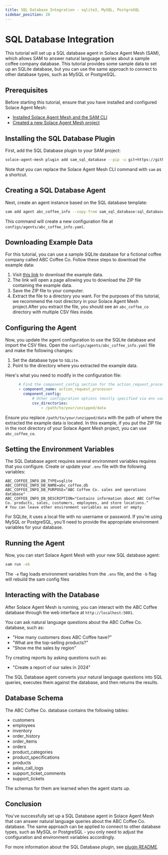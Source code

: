 ```yaml
---
title: SQL Database Integration - sqlite3, MySQL, PostgreSQL
sidebar_position: 20
---
```


# SQL Database Integration

This tutorial will set up a SQL database agent in Solace Agent Mesh (SAM), which allows SAM to answer natural language queries about a sample coffee company database. This tutorial provides some sample data to set up an SQLite database, but you can use the same approach to connect to other database types, such as MySQL or PostgreSQL.

## Prerequisites

Before starting this tutorial, ensure that you have installed and configured Solace Agent Mesh:
- [Installed Solace Agent Mesh and the SAM CLI](../getting-started/installation.md)
- [Created a new Solace Agent Mesh project](../getting-started/quick-start.md)

## Installing the SQL Database Plugin

First, add the SQL Database plugin to your SAM project:

```sh
solace-agent-mesh plugin add sam_sql_database --pip -u git+https://github.com/SolaceLabs/solace-agent-mesh-core-plugins#subdirectory=sam-sql-database
```

Note that you can replace the Solace Agent Mesh CLI command with `sam` as a shortcut.

## Creating a SQL Database Agent

Next, create an agent instance based on the SQL database template:

```sh
sam add agent abc_coffee_info --copy-from sam_sql_database:sql_database
```

This command will create a new configuration file at `configs/agents/abc_coffee_info.yaml`.

## Downloading Example Data

For this tutorial, you can use a sample SQLite database for a fictional coffee company called ABC Coffee Co. Follow these steps to download the example data:

1. Visit [this link](https://download-directory.github.io/?url=https%3A%2F%2Fgithub.com%2FSolaceLabs%2Fsolace-agent-mesh-core-plugins%2Ftree%2Fmain%2Fsam-sql-database%2Fexample-data) to download the example data.
2. The link will open a page allowing you to download the ZIP file containing the example data.
3. Save the ZIP file to your computer.
4. Extract the file to a directory you want. For the purposes of this tutorial, we recommend the root directory in your Solace Agent Mesh project.After you extract the file, you should see an `abc_coffee_co` directory with multiple CSV files inside.

## Configuring the Agent

Now, you update the agent configuration to use the SQLite database and import the CSV files. 
Open the `configs/agents/abc_coffee_info.yaml` file and make the following changes:

1. Set the database type to `SQLite`.
2. Point to the directory where you extracted the example data.

Here's what you need to modify in the configuration file:

```yaml
      # Find the component_config section for the action_request_processor and update these values:
      - component_name: action_request_processor
        component_config: 
            # Other configuration options (mostly specified via env vars)...
            csv_directories:
                - /path/to/your/unzipped/data
```

Ensure you replace `/path/to/your/unzipped/data` with the path of where the extracted the example data is located. In this example, if you put the ZIP file in the root directory of your Solace Agent Mesh project, you can use `abc_coffee_co`.

## Setting the Environment Variables

The SQL Database agent requires several environment variables requires that you configure. Create or update your `.env` file with the following variables:

```
ABC_COFFEE_INFO_DB_TYPE=sqlite
ABC_COFFEE_INFO_DB_NAME=abc_coffee.db
ABC_COFFEE_INFO_DB_PURPOSE="ABC Coffee Co. sales and operations database"
ABC_COFFEE_INFO_DB_DESCRIPTION="Contains information about ABC Coffee Co. products, sales, customers, employees, and store locations."
# You can leave other environment variables as unset or empty
```

For SQLite, it uses a local file with no username or password. If you're using MySQL or PostgreSQL, you'll need to provide the appropriate environment variables for your database.

## Running the Agent

Now, you can start Solace Agent Mesh with your new SQL database agent:

```sh
sam run -eb
```

The `-e` flag loads environment variables from the `.env` file, and the `-b` flag will rebuild the sam config files

## Interacting with the Database

After Solace Agent Mesh is running, you can interact with the ABC Coffee database through the web interface at `http://localhost:5001`.

You can ask natural language questions about the ABC Coffee Co. database, such as:

- "How many customers does ABC Coffee have?"
- "What are the top-selling products?"
- "Show me the sales by region"

Try creating reports by asking questions such as:

- "Create a report of our sales in 2024"

The SQL Database agent converts your natural language questions into SQL queries, executes them against the database, and then returns the results.

## Database Schema

The ABC Coffee Co. database contains the following tables:

- customers
- employees
- inventory
- order_history
- order_items
- orders
- product_categories
- product_specifications
- products
- sales_call_logs
- support_ticket_comments
- support_tickets

The schemas for them are learned when the agent starts up.

## Conclusion

You've successfully set up a SQL Database agent in Solace Agent Mesh that can answer natural language queries about the ABC Coffee Co. database. The same approach can be applied to connect to other database types, such as MySQL or PostgreSQL - you only need to adjust the configuration and environment variables accordingly.

For more information about the SQL Database plugin, see [plugin README](https://github.com/SolaceLabs/solace-agent-mesh-core-plugins/blob/main/sam-sql-database/README.md).
